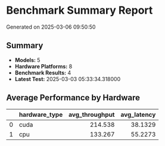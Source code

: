 # Benchmark Summary Report

Generated on 2025-03-06 09:50:50

## Summary

- **Models:** 5
- **Hardware Platforms:** 8
- **Benchmark Results:** 4
- **Latest Test:** 2025-03-03 05:33:34.318000

## Average Performance by Hardware

|    | hardware_type   |   avg_throughput |   avg_latency |
|---:|:----------------|-----------------:|--------------:|
|  0 | cuda            |          214.538 |       38.1329 |
|  1 | cpu             |          133.267 |       55.2273 |
